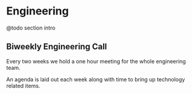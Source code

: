 # Engineering

@todo section intro

## Biweekly Engineering Call

Every two weeks we hold a one hour meeting for the whole engineering team.

An agenda is laid out each week along with time to bring up technology related items.
